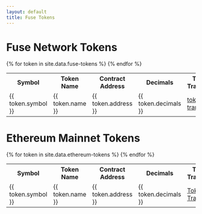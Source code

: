 ```yaml
---
layout: default
title: Fuse Tokens
---
```


# Fuse Network Tokens

<table>
  <tbody>
    <tr>
      <th>Symbol</th>
      <th>Token Name</th>
      <th>Contract Address</th>
      <th>Decimals</th>
      <th>Token Transfers</th>
      <th>Transactions</th>
    </tr>
{% for token in site.data.fuse-tokens %}
    <tr>
      <td class="symbol">{{ token.symbol }}</td>
      <td>{{ token.name }}</td>
      <td class="addr">{{ token.address }}</td>
      <td class="r">{{ token.decimals }}</td>
      <td><a href="https://explorer.fuse.io/tokens/{{ token.address }}/token_transfers" target="_blank">token transfers</a></td>
      <td><a href="https://explorer.fuse.io/address/{{ token.address }}/transactions" target="_blank">transactions</a></td>
    </tr>
{% endfor %}
  </tbody>
</table>

# Ethereum Mainnet Tokens

<table>
  <tbody>
    <tr>
      <th>Symbol</th>
      <th>Token Name</th>
      <th>Contract Address</th>     
      <th>Decimals</th>
      <th>Token Transfers</th>
      <th>Transactions</th>
      <th>DEX Trades</th>
    </tr>
{% for token in site.data.ethereum-tokens %}
    <tr>
      <td class="symbol">{{ token.symbol }}</td>
      <td>{{ token.name }}</td>
      <td class="addr">{{ token.address }}</td>
      <td class="r">{{ token.decimals }}</td>
      <td><a href="https://etherscan.io/token/{{ token.address }}" target="_blank">Token Transfers</a></td>
      <td><a href="https://etherscan.io/address/{{ token.address }}" target="_blank">Transactions</a></td>
      <td><a href="https://etherscan.io/token/{{ token.address }}#tokenTrade" target="_blank">DEX Trades</a></td>
    </tr>
{% endfor %}
  </tbody>
</table>
